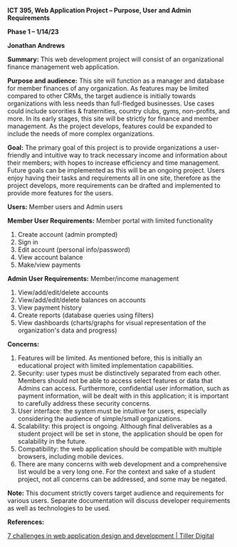 **ICT 395, Web Application Project – Purpose, User and Admin Requirements**

**Phase 1 – 1/14/23**

**Jonathan Andrews**

**Summary:** This web development project will consist of an organizational finance management web application.

**Purpose and audience:** This site will function as a manager and database for member finances of any organization. As features may be limited compared to other CRMs, the target audience is initially towards organizations with less needs than full-fledged businesses. Use cases could include sororities & fraternities, country clubs, gyms, non-profits, and more. In its early stages, this site will be strictly for finance and member management. As the project develops, features could be expanded to include the needs of more complex organizations.

**Goal:** The primary goal of this project is to provide organizations a user-friendly and intuitive way to track necessary income and information about their members; with hopes to increase efficiency and time management. Future goals can be implemented as this will be an ongoing project. Users enjoy having their tasks and requirements all in one site, therefore as the project develops, more requirements can be drafted and implemented to provide more features for the users.

**Users:** Member users and Admin users

**Member User Requirements:** Member portal with limited functionality

1. Create account (admin prompted)
2. Sign in
3. Edit account (personal info/password)
4. View account balance
5. Make/view payments

**Admin User Requirements:** Member/income management

1. View/add/edit/delete accounts
2. View/add/edit/delete balances on accounts
3. View payment history
4. Create reports (database queries using filters)
5. View dashboards (charts/graphs for  visual representation of the organization's data and progress)

**Concerns:**

1. Features will be limited. As mentioned before, this is initially an educational project with limited implementation capabilities.
2. Security: user types must be distinctively separated from each other. Members should not be able to access select features or data that Admins can access. Furthermore, confidential user information, such as payment information, will be dealt with in this application; it is important to carefully address these security concerns.
3. User interface: the system must be intuitive for users, especially considering the audience of simple/small organizations.
4. Scalability: this project is ongoing. Although final deliverables as a student project will be set in stone, the application should be open for scalability in the future.
5. Compatibility: the web application should be compatible with multiple browsers, including mobile devices.
6. There are many concerns with web development and a comprehensive list would be a very long one. For the context and sake of a student project, not all concerns can be addressed, and some may be negated.

**Note:** This document strictly covers target audience and requirements for various users. Separate documentation will discuss developer requirements as well as technologies to be used.

**References:**

[7 challenges in web application design and development | Tiller Digital](https://tillerdigital.com/blog/7-challenges-in-web-application-development/)
